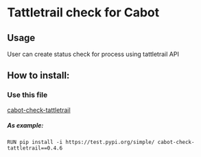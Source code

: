 # Tattletrail check for Cabot

## Usage
User can create status check for process using tattletrail API

## How to install:

### Use this file
[cabot-check-tattletrail](https://test.pypi.org/project/cabot-check-tattletrail/)

##### As example: 

```RUN pip install -i https://test.pypi.org/simple/ cabot-check-tattletrail==0.4.6```

